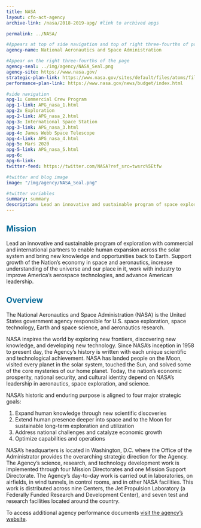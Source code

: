 ```yaml
---
title: NASA
layout: cfo-act-agency
archive-link: /nasa/2018-2019-apg/ #link to archived apgs

permalink: ../NASA/

#Appears at top of side navigation and top of right three-fourths of page
agency-name: National Aeronautics and Space Administration

#Appear on the right three-fourths of the page
agency-seal: ../img/agency/NASA_Seal.png
agency-site: https://www.nasa.gov/
strategic-plan-link: https://www.nasa.gov/sites/default/files/atoms/files/nasa_2018_strategic_plan.pdf
performance-plan-link: https://www.nasa.gov/news/budget/index.html

#side navigation
apg-1: Commercial Crew Program
apg-1-link: APG_nasa_1.html
apg-2: Exploration
apg-2-link: APG_nasa_2.html
apg-3: International Space Station
apg-3-link: APG_nasa_3.html
apg-4: James Webb Space Telescope
apg-4-link: APG_nasa_4.html
apg-5: Mars 2020
apg-5-link: APG_nasa_5.html
apg-6:
apg-6-link:
twitter-feed: https://twitter.com/NASA?ref_src=twsrc%5Etfw

#twitter and blog image
image: "/img/agency/NASA_Seal.png"

#twitter variables
summary: summary
description: Lead an innovative and sustainable program of space exploration and aeronautics to bring new knowledge and opportunities back to Earth.
---
```


<div class="usa-grid usa-graphic_list-row">
  <div class="usa-width-one-whole usa-media_block agency-page-section">
    <h2 style="color:#046b99;">Mission</h2>
    <p>Lead an innovative and sustainable program of exploration with commercial and international partners to enable human expansion across the solar system and bring new knowledge and opportunities back to Earth. Support growth of the Nation&rsquo;s economy in space and aeronautics, increase understanding of the universe and our place in it, work with industry to improve America&rsquo;s aerospace technologies, and advance American leadership.</p>
  </div>
</div>

<div class="usa-grid usa-graphic_list-row">
  <div class="usa-width-one-whole usa-media_block agency-page-section">
    <h2 style="color:#046b99;">Overview</h2>
    <p>The National Aeronautics and Space Administration (NASA) is the United States government agency responsible for U.S. space exploration, space technology, Earth and space science, and aeronautics research.</p>
    <p>NASA inspires the world by exploring new frontiers, discovering new knowledge, and developing new technology. Since NASA&rsquo;s inception in 1958 to present day, the Agency&rsquo;s history is written with each unique scientific and technological achievement. NASA has landed people on the Moon, visited every planet in the solar system, touched the Sun, and solved some of the core mysteries of our home planet. Today, the nation&rsquo;s economic prosperity, national security, and cultural identity depend on NASA&rsquo;s leadership in aeronautics, space exploration, and science.</p>
    <p>NASA&rsquo;s historic and enduring purpose is aligned to four major strategic goals:</p>
      <ol>
        <li>Expand human knowledge through new scientific discoveries</li>
        <li>Extend human presence deeper into space and to the Moon for sustainable long-term exploration and utilization</li>
        <li>Address national challenges and catalyze economic growth</li>
        <li>Optimize capabilities and operations</li>
      </ol>
    <p>NASA&rsquo;s headquarters is located in Washington, D.C. where the Office of the Administrator provides the overarching strategic direction for the Agency. The Agency&rsquo;s science, research, and technology development work is implemented through four Mission Directorates and one Mission Support Directorate. The Agency&rsquo;s day-to-day work is carried out in laboratories, on airfields, in wind tunnels, in control rooms, and in other NASA facilities. This work is distributed across nine Centers, the Jet Propulsion Laboratory (a Federally Funded Research and Development Center), and seven test and research facilities located around the country.</p>
  </div>
</div>

<div class="usa-grid usa-graphic_list-row">
  <div class="usa-width-one-whole usa-media_block">
    <p>To access additional agency performance documents <a href="https://www.nasa.gov/news/budget/index.html" target="_blank">visit the agency’s website</a>.</p>
  </div>
</div>
